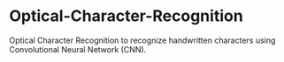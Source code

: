 # Optical-Character-Recognition
Optical Character Recognition to recognize handwritten characters using Convolutional Neural Network (CNN).
